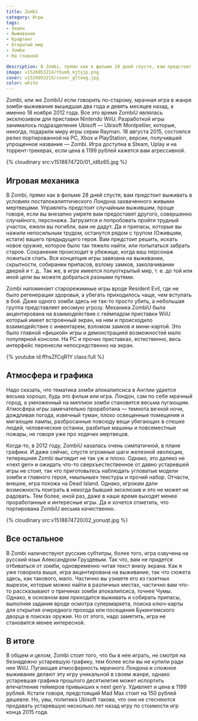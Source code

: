 ```yaml
---
title: Zombi
category: Игры
tags:
- Экшен
- Выживание
- Крафтинг
- Открытый мир
- Зомби
- На главной

description: В Zombi, прямо как в фильме 28 дней спустя, вам предстоит выживать в условиях постапокалиптического Лондона захваченного живыми мертвецами.
image: v1526053214/thumb_mjtyjp.png
cover: v1526053215/cover_gltewg.jpg
color: white
---
```


Zombi, или же ZombiU если говорить по-старому, мрачная игра в жанре зомби-выживания вышедшая два года и девять месяцев назад, а именно 18 ноября 2012 года. Все это время ZombiU являлась эксклюзивом для приставки Nintendo WiiU. Разработкой игры занималось подразделение Ubisoft — Ubisoft Montpellier, которые, некогда, подарили миру игры серии Rayman. 18 августа 2015, состоялся релиз портированной на PC, Xbox и PlayStation, версии, получившей упрощенное название — Zombi. Игра доступна в Steam, Uplay и на торрент-трекерах, если цена в 1199 рублей кажется вам агрессивной.

<!-- more -->

{% cloudinary src:v1518874720/01_id8z65.jpg %}

## Игровая механика

В Zombi, прямо как в фильме 28 дней спустя, вам предстоит выживать в условиях постапокалиптического Лондона захваченного живыми мертвецами. Управлять предстоит случайным выжившим, проще говоря, если вы внезапно умрете вам предоставят другого, совершенно случайного, персонажа. Загрузится и попробовать пройти трудный участок, ежели вы погибли, вам не дадут. Да и припасы, которые вы нажили непосильным трудом, останутся рядом с трупом (Ожившим, кстати) вашего предыдущего героя. Вам предстоит решить, искать новое оружие, которое было так тяжело найти, или попытаться забрать старое. Сохранение происходит в убежище, когда ваш персонаж ложиться спать. Вся концепция игры завязана на выживании, скрытности, собирании припасов, взлому замков, заколачивании дверей и т. д.. Так же, в игре имеется полуоткрытый мир, т. е. до той или иной цели вы можете добраться разными путями.

Zombi напоминает старорежимные игры вроде Resident Evil, где не было регенерации здоровья, а убегать приходилось чаще, чем вступать в бой. Даже одного зомби здесь не так-то просто убить, а небольшая группа представляет весомую угрозу. Механика ZombiU была акцентирована на взаимодействие с геймпадом приставки WiiU который имеет встроенный экран, на нем и происходило взаимодействие с инвентарем, взломом замков и  мини-картой. Это было главной «фишкой» игры и демонстрацией возможностей мало популярной консоли. На PC и прочих приставках, естественно, весь интерфейс перенесли непосредственно на экран.

{% youtube id:ffhsZfCqR1Y class:full %}

## Атмосфера и графика

Надо сказать, что тематика зомби апокалипсиса в Англии удается весьма хорошо, будь это фильм или игра. Лондон, сам по себе мрачный город, а умноженный на миллион зомби становится весьма пугающим. Атмосфера игры замечательно проработана — темнота вечной ночи, дождливая погода, извечный туман, плохо освещенные помещения и мигающие лампы, разбросанные повсюду вещи убегающих в спешке людей, человеческие останки, разбитые машины и повсеместные пожары, не говоря уже про ходячих мертвецов.

Когда-то, в 2012 году, ZombiU казалась очень симпатичной, в плане графики. И даже сейчас, спустя огромные шаги железной эволюции, теперешняя Zombi выглядит не так уж и плохо. Однако, это далеко не «next gen» и ожидать что-то сверхъестественное от давно устаревшей игры не стоит, так что приготовьтесь наблюдать угловатые модели зомби и главного героя, «мыльные» текстуры и прочий набор. Отчасти, внешне, игра похожа на Dead Island. Однако, игрокам дали возможность поиграть в некогда бывший эксклюзив и это не может не радовать. Тем более, иной раз, даже в наше время выходят менее проработанные и интересные игры. Да и хочется отметить, что портирована ZombiU весьма качественно.

{% cloudinary src:v1518874720/02_yonuqt.jpg %}

## Все остальное

В Zombi наличествуют русские субтитры, более того, игра озвучена на русский язык Александром Груздевым. Так что, вам не придется отбиваться от зомби, одновременно читая текст внизу экрана. Как я уже говорила выше, игра акцентирована на выживание, так что сюжета здесь, как такового, мало. Частично вы узнаете его из газетных вырезок, которые можно найти в различных местах, частично вам что-то рассказывают о причинах зомби апокалипсиса, точнее Чумы. Однако, в основном вам приходится выживать и собирать припасы, выполняя задания вроде осмотра супермаркета, поиска ключ-карты для открытия очередного прохода или посещения Букингемского дворца в поисках оружия. Но от этого, надо заметить, игра не становится менее интересной.

## В итоге

В общем и целом, Zombi стоит того, что бы в нее играть, не смотря на безнадежно устаревшую графику, тем более если вы не купили ради нее WiiU. Пугающая атмосферность мрачного Лондона и сложное выживание делают эту игру уникальной в своем жанре, однако устаревшая графика прошлого десятилетия может испортить впечатление геймеров привыкших к next gen’у. Удивляет и цена в 1199 рублей. Кстати говоря, предстоящий Mad Max стоит на 150 рублей дешевле. Но, увы, политика Ubisoft такова, что они не стесняются продавать устаревшую несколько лет назад игру по стоимости игр конца 2015 года.
